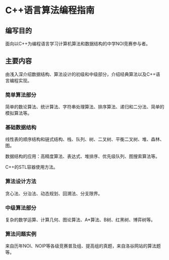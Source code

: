 # C++语言算法编程指南

## 编写目的

面向以C++为编程语言学习计算机算法和数据结构的中学NOI竞赛参与者。

## 主要内容

由浅入深介绍数据结构、算法设计的初级和中级部分，介绍经典算法以及C++语言编程实现。

### 简单算法部分

简单的数论算法、统计算法、字符串处理算法、排序算法、递归和二分法、简单的模拟算法等。

### 基础数据结构

线性表的顺序结构和链式结构、栈、队列、树、二叉树、平衡二叉树、堆、森林、图。

数据结构的应用：高精度算法、表达式、堆排序、优先级队列、图搜索算法等。

C++的STL容器使用方法。

### 算法设计方法

贪心法、分治法、动态规划、回溯法、分支限界。

### 中级算法部分

复杂的数学运算、计算几何、图论算法、A\*算法、B树、红黑树、博弈树等。

### 算法问题实例

来自历年NOI、NOIP等各级竞赛普及组、提高组的真题，来自洛谷网站的算法题等。


